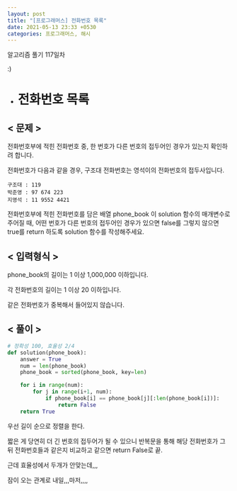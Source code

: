 ```yaml
---
layout: post
title: "[프로그래머스] 전화번호 목록"
date: 2021-05-13 23:33 +0530
categories: 프로그래머스, 해시
---
```


알고리즘 풀기 117일차

:)

- # 전화번호 목록

>

## < 문제 >

전화번호부에 적힌 전화번호 중, 한 번호가 다른 번호의 접두어인 경우가 있는지 확인하려 합니다.

전화번호가 다음과 같을 경우, 구조대 전화번호는 영석이의 전화번호의 접두사입니다.

    구조대 : 119
    박준영 : 97 674 223
    지영석 : 11 9552 4421

전화번호부에 적힌 전화번호를 담은 배열 phone_book 이 solution 함수의 매개변수로 주어질 때, 어떤 번호가 다른 번호의 접두어인 경우가 있으면 false를 그렇지 않으면 true를 return 하도록 solution 함수를 작성해주세요.

## < 입력형식 >

phone_book의 길이는 1 이상 1,000,000 이하입니다.

각 전화번호의 길이는 1 이상 20 이하입니다.

같은 전화번호가 중복해서 들어있지 않습니다.

## < 풀이 >

```python
# 정확성 100, 효율성 2/4
def solution(phone_book):
    answer = True
    num = len(phone_book)
    phone_book = sorted(phone_book, key=len)

    for i in range(num):
        for j in range(i+1, num):
            if phone_book[i] == phone_book[j][:len(phone_book[i])]:
                return False
    return True

```

우선 길이 순으로 정렬을 한다.

짧은 게 당연히 더 긴 번호의 접두어가 될 수 있으니 반복문을 통해 해당 전화번호가 그 뒤 전화번호들과 같은지 비교하고 같으면 return False로 끝.

근데 효율성에서 두개가 안맞는데,,,

잠이 오는 관계로 내일,,,마저,,,,
